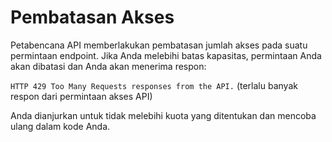# Pembatasan Akses

Petabencana API memberlakukan pembatasan jumlah akses pada suatu permintaan endpoint. Jika Anda melebihi batas kapasitas, permintaan Anda akan dibatasi dan Anda akan menerima respon:

`HTTP 429 Too Many Requests responses from the API.` \(terlalu banyak respon dari permintaan akses API\)

Anda dianjurkan untuk tidak melebihi kuota yang ditentukan dan mencoba ulang dalam kode Anda.

